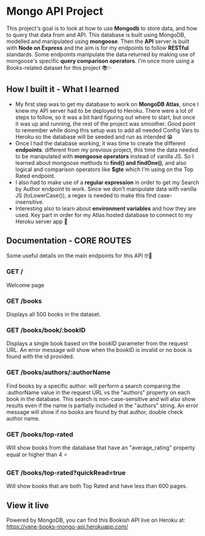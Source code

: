 # Mongo API Project

This project's goal is to look at how to use **Mongodb** to store data, and how to query that data from and API. This database is built using MongoDB, modelled and manipulated using **mongoose**. Then the **API** server is built with **Node on Express** and the aim is for my endpoints to follow **RESTful** standards. Some endpoints manipulate the data returned by making use of mongoose's specific **query comparison operators**. I'm once more using a Books-related dataset for this project 📚✨

## How I built it - What I learned

- My first step was to get my database to work on **MongoDB Atlas**, since I knew my API server had to be deployed to Heroku. There were a lot of steps to follow, so it was a bit hard figuring out where to start, but once it was up and running, the rest of the project was smoother. Good point to remember while doing this setup was to add all needed Config Vars to Heroku so the database will be seeded and run as intended 😁
- Once I had the database working, it was time to create the different **endpoints**: different from my previous project, this time the data needed to be manipulated with **mongoose operators** instead of vanilla JS. So I learned about mongoose methods to **find() and findOne()**, and also logical and comparison operators like **$gte** which I'm using on the Top Rated endpoint.
- I also had to make use of a **regular expression** in order to get my Search by Author endpoint to work. Since we don't manipulate data with vanilla JS (toLowerCase()), a regex is needed to make this find case-insensitive.
- Interesting also to learn about **environment variables** and how they are used. Key part in order for my Atlas hosted database to connect to my Heroku server app 💪

## Documentation - CORE ROUTES

Some useful details on the main endpoints for this API 🤓📕
### GET /
Welcome page
### GET /books
Displays all 500 books in the dataset.
### GET /books/book/:bookID
Displays a single book based on the bookID parameter from the request URL.
An error message will show when the bookID is invalid or no book is found with the id provided.
### GET /books/authors/:authorName
Find books by a specific author: will perform a search comparing the :authorName value in the request URL vs the "authors" property on each book in the database.
This search is non-case-sensitive and will also show results even if the name is partially included in the "authors" string.
An error message will show if no books are found by that author, double check author name.
### GET /books/top-rated
Will show books from the database that have an "average_rating" property equal or higher than 4 ⭐
### GET /books/top-rated?quickRead=true
Will show books that are both Top Rated and have less than 600 pages.

## View it live

Powered by MongoDB, you can find this Bookish API live on Heroku at: https://vane-books-mongo-api.herokuapp.com/
